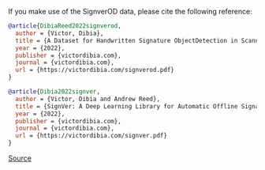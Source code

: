 If you make use of the SignverOD data, please cite the following reference:

``` bibtex
@article{DibiaReed2022signverod,
  author = {Victor, Dibia},
  title = {A Dataset for Handwritten Signature ObjectDetection in Scanned Documents.},
  year = {2022},
  publisher = {victordibia.com},
  journal = {victordibia.com},
  url = {https://victordibia.com/signverod.pdf}
}

@article{Dibia2022signver,
  author = {Victor, Dibia and Andrew Reed},
  title = {SignVer: A Deep Learning Library for Automatic Offline Signature Verification Tasks},
  year = {2022},
  publisher = {victordibia.com},
  journal = {victordibia.com},
  url = {https://victordibia.com/signver.pdf}
}
```

[Source](https://www.kaggle.com/datasets/victordibia/signverod)